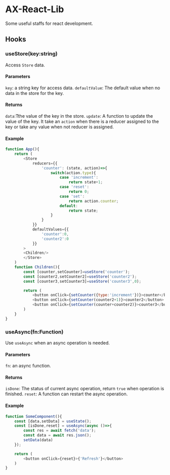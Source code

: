 # AX-React-Lib
Some useful staffs for react development.
## Hooks
### useStore(key:string)
Access `Store` data.

#### Parameters
`key`: a string key for access data.
`defaultValue`: The default value when no data in the store for the key.
#### Returns
`data`:Tthe value of the key in the store.
`update`: A function to update the value of the key. It take an `action` when there is a reducer assigned to the key or take any value when not reducer is assigned.
#### Example
```javascript
function App(){
    return (
        <Store
            reducers={{
                'counter': (state, action)=>{
                    switch(action.type){
                        case 'increment':
                            return state+1;
                        case 'reset':
                            return 0;
                        case 'set':
                            return action.counter;
                        default:
                            return state;
                    }
                }
            }}
            defaultValues={{
                'counter':0,
                'counter2':0
            }}
        >
        <Children/>
        </Store>
    )
    function Children(){
        const [counter,setCounter]=useStore('counter');
        const [counter2,setCounter2]=useStore('counter2');
        const [counter3,setCounter3]=useStore('counter3',0);

        return (
            <button onClick={setCounter({type:'increment'})}>counter</button>
            <button onClick={setCounter(counter2+1)}>counter2</button>
            <button onClick={setCounter(counter+counter2)}>counter3</button>
        )
    }
}

```
### useAsync(fn:Function)
Use `useAsync` when an async operation is needed.
#### Parameters
`fn`: an async function.
#### Returns
`isDone`: The status of current async operation, return `true` when operation is finished.
`reset`: A function can restart the async operation.
#### Example
```javascript
function SomeComponent(){
    const [data,setData] = useState();
    const [isDone,reset] = useAsync(async ()=>{
        const res = await fetch('data');
        const data = await res.json();
        setData(data)
    });

    return (
        <button onClick={reset}>{'Refresh'}</button>
    )
}

```